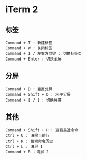 # iTerm 2

## 标签

```
Command + T : 新建标签
Command + W : 关闭标签
Command + 1 / 左右方向键 : 切换标签页
Command + Enter : 切换全屏
```

## 分屏

```
Command + D : 垂直分屏
Command + Shift + D : 水平分屏
Command + [ / ] : 切换屏幕
```

## 其他

```
Command + Shift + H : 查看最近命令
Ctrl + U : 清除当前行
Ctrl + R : 搜索命令历史
Ctrl + L : 清屏 1
Command + R ：清屏 2
```
